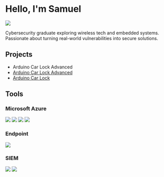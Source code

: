 # Hello, I'm Samuel
<a href="https://www.linkedin.com/in/samuel-g%C3%A1bor/"><img src="https://img.shields.io/badge/-LinkedIn-0072b1?&style=for-the-badge&logo=linkedin&logoColor=white" /></a>


Cybersecurity graduate exploring wireless tech and embedded systems. Passionate about turning real-world vulnerabilities into secure solutions.

## Projects
- Arduino Car Lock Advanced
-  <a href="https://github.com/BigSeeGee/Arduino-Car-Lock-Advanced">Arduino Car Lock Advanced</a>
-  <a href="https://github.com/BigSeeGee/Arduino-Car-Lock">Arduino Car Lock</a>

## Tools

### Microsoft Azure
<div>
    <img src="https://img.shields.io/badge/-Microsoft%20Intune-0078D4?&style=for-the-badge&logo=microsoft&logoColor=white" />
    <img src="https://img.shields.io/badge/-Entra%20ID%20(Azure%20AD)-008AD7?&style=for-the-badge&logo=microsoftazure&logoColor=white" />
    <img src="https://img.shields.io/badge/-Microsoft%20Defender%20for%20Endpoint-5E5E5E?&style=for-the-badge&logo=windows11&logoColor=white" />
    <img src="https://img.shields.io/badge/-Conditional%20Access-005BA1?&style=for-the-badge&logo=azuredevops&logoColor=white" />
</div>

### Endpoint
<div>
    <img src="https://img.shields.io/badge/-Check%20Point%20Harmony%20Endpoint-E60082?&style=for-the-badge&logo=checkpoint&logoColor=white" />
   </div>

### SIEM
<div>
    <img src="https://img.shields.io/badge/-Splunk-000000?&style=for-the-badge&logo=Splunk&logoColor=white" />
   <img src="https://img.shields.io/badge/-Wazuh-5A5DAF?&style=for-the-badge&logo=Wazuh&logoColor=white" />
</div>
